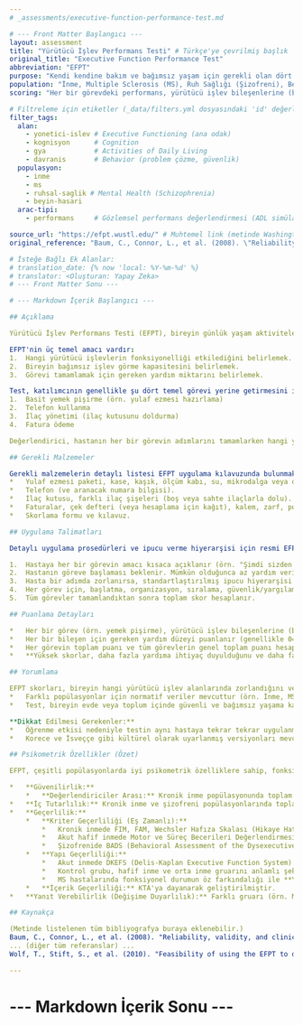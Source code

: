 ```yaml
---
# _assessments/executive-function-performance-test.md

# --- Front Matter Başlangıcı ---
layout: assessment
title: "Yürütücü İşlev Performans Testi" # Türkçe'ye çevrilmiş başlık
original_title: "Executive Function Performance Test"
abbreviation: "EFPT"
purpose: "Kendi kendine bakım ve bağımsız yaşam için gerekli olan dört temel görevin (basit yemek pişirme, telefon kullanma, ilaç yönetimi, fatura ödeme) yerine getirilmesini inceler. Bilişsel entegrasyonu ve işlevselliği değerlendirir."
population: "İnme, Multiple Sclerosis (MS), Ruh Sağlığı (Şizofreni), Beyin Hasarı (TBI)."
scoring: "Her bir görevdeki performans, yürütücü işlev bileşenlerine (başlatma, organizasyon, sıralama, güvenlik/yargılama, tamamlama) göre gereken ipucu/yardım düzeyine göre puanlanır. Yüksek skorlar daha fazla yardıma ihtiyaç duyulduğunu gösterir."

# Filtreleme için etiketler (_data/filters.yml dosyasındaki 'id' değerleri kullanılacak)
filter_tags:
  alan:
    - yonetici-islev # Executive Functioning (ana odak)
    - kognisyon      # Cognition
    - gya            # Activities of Daily Living
    - davranis       # Behavior (problem çözme, güvenlik)
  populasyon:
    - inme
    - ms
    - ruhsal-saglik # Mental Health (Schizophrenia)
    - beyin-hasari
  arac-tipi:
    - performans     # Gözlemsel performans değerlendirmesi (ADL simülasyonu)

source_url: "https://efpt.wustl.edu/" # Muhtemel link (metinde Washington University linki geçiyor)
original_reference: "Baum, C., Connor, L., et al. (2008). \"Reliability, validity, and clinical utility of the executive function performance test: A measure of executive function in a sample of people with stroke.\" The American Journal of Occupational Therapy 62(4): 446." # Ana referans

# İsteğe Bağlı Ek Alanlar:
# translation_date: {% now 'local: %Y-%m-%d' %}
# translator: <Oluşturan: Yapay Zeka>
# --- Front Matter Sonu ---

# --- Markdown İçerik Başlangıcı ---

## Açıklama

Yürütücü İşlev Performans Testi (EFPT), bireyin günlük yaşam aktivitelerini yerine getirirken yürütücü işlevlerini (örn. başlatma, planlama, organize etme, sıralama, güvenlik ve yargılama, tamamlama) nasıl kullandığını değerlendiren, yukarıdan aşağıya (top-down) bir performans değerlendirme aracıdır. Carolyn Baum'un Mutfak Görev Değerlendirmesi'ne (KTA) dayanarak geliştirilmiştir.

EFPT'nin üç temel amacı vardır:
1.  Hangi yürütücü işlevlerin fonksiyonelliği etkilediğini belirlemek.
2.  Bireyin bağımsız işlev görme kapasitesini belirlemek.
3.  Görevi tamamlamak için gereken yardım miktarını belirlemek.

Test, katılımcının genellikle şu dört temel görevi yerine getirmesini içerir (bazen el yıkama görevi de eklenir):
1.  Basit yemek pişirme (örn. yulaf ezmesi hazırlama)
2.  Telefon kullanma
3.  İlaç yönetimi (ilaç kutusunu doldurma)
4.  Fatura ödeme

Değerlendirici, hastanın her bir görevin adımlarını tamamlarken hangi yürütücü işlev bileşenlerinde (başlatma, organizasyon, sıralama, güvenlik/yargılama, tamamlama) zorlandığını ve ne düzeyde ipucuna veya yardıma ihtiyaç duyduğunu gözlemler ve puanlar. Daha fazla yardıma ihtiyaç duyulması, daha belirgin yürütücü işlev bozukluğunu gösterir.

## Gerekli Malzemeler

Gerekli malzemelerin detaylı listesi EFPT uygulama kılavuzunda bulunmaktadır (Washington University web sitesi). Genellikle şunları içerir:
*   Yulaf ezmesi paketi, kase, kaşık, ölçüm kabı, su, mikrodalga veya ocak.
*   Telefon (ve aranacak numara bilgisi).
*   İlaç kutusu, farklı ilaç şişeleri (boş veya sahte ilaçlarla dolu).
*   Faturalar, çek defteri (veya hesaplama için kağıt), kalem, zarf, pul.
*   Skorlama formu ve kılavuz.

## Uygulama Talimatları

Detaylı uygulama prosedürleri ve ipucu verme hiyerarşisi için resmi EFPT kılavuzuna başvurulmalıdır. Genel adımlar:

1.  Hastaya her bir görevin amacı kısaca açıklanır (örn. "Şimdi sizden yulaf ezmesi hazırlamanızı isteyeceğim").
2.  Hastanın göreve başlaması beklenir. Mümkün olduğunca az yardım verilir.
3.  Hasta bir adımda zorlanırsa, standartlaştırılmış ipucu hiyerarşisi (genel sözel ipucu > spesifik sözel ipucu > fiziksel jest > fiziksel yardım) takip edilir.
4.  Her görev için, başlatma, organizasyon, sıralama, güvenlik/yargılama ve tamamlama adımlarında gereken **en yüksek** yardım düzeyi puanlanır.
5.  Tüm görevler tamamlandıktan sonra toplam skor hesaplanır.

## Puanlama Detayları

*   Her bir görev (örn. yemek pişirme), yürütücü işlev bileşenlerine (başlatma, organizasyon, sıralama, güvenlik/yargılama, tamamlama) ayrılır.
*   Her bir bileşen için gereken yardım düzeyi puanlanır (genellikle 0=Bağımsız'dan 5=Yardımcı tarafından yapılır'a kadar).
*   Her görevin toplam puanı ve tüm görevlerin genel toplam puanı hesaplanır.
*   **Yüksek skorlar, daha fazla yardıma ihtiyaç duyulduğunu ve daha fazla yürütücü işlev bozukluğunu gösterir.**

## Yorumlama

EFPT skorları, bireyin hangi yürütücü işlev alanlarında zorlandığını ve günlük yaşam aktivitelerinde ne kadar yardıma ihtiyaç duyduğunu gösterir. Toplam skor, genel yürütücü işlev performans düzeyini yansıtır.
*   Farklı popülasyonlar için normatif veriler mevcuttur (örn. İnme, MS, TBI). Örneğin, inme geçiren bireylerin kontrol grubuna göre anlamlı derecede daha yüksek (daha kötü) EFPT skorları aldığı gösterilmiştir (Baum et al, 2008).
*   Test, bireyin evde veya toplum içinde güvenli ve bağımsız yaşama kapasitesini değerlendirmede klinisyenlere yardımcı olur.

**Dikkat Edilmesi Gerekenler:**
*   Öğrenme etkisi nedeniyle testin aynı hastaya tekrar tekrar uygulanması önerilmez.
*   Korece ve İsveççe gibi kültürel olarak uyarlanmış versiyonları mevcuttur.

## Psikometrik Özellikler (Özet)

EFPT, çeşitli popülasyonlarda iyi psikometrik özelliklere sahip, fonksiyonel temelli bir yürütücü işlev değerlendirme aracıdır.

*   **Güvenilirlik:**
    *   **Değerlendiriciler Arası:** Kronik inme popülasyonunda toplam skor ve alt ölçekler için **Mükemmel** bulunmuştur (ICC = 0.79 - 0.94).
*   **İç Tutarlılık:** Kronik inme ve şizofreni popülasyonlarında toplam skor ve alt testler için genellikle **Yeterli** ile **Mükemmel** arasında bulunmuştur (Cronbach's alpha = 0.77 - 0.94).
*   **Geçerlilik:**
    *   **Kriter Geçerliliği (Eş Zamanlı):**
        *   Kronik inmede FIM, FAM, Wechsler Hafıza Skalası (Hikaye Hatırlama), Hayvan Sayma, Short Blessed Test gibi diğer bilişsel ve fonksiyonel ölçümlerle **Yeterli** ile **Mükemmel** arasında korelasyonlar göstermiştir (r = -0.40 ila -0.68 veya 0.39 ila 0.59).
        *   Akut hafif inmede Motor ve Süreç Becerileri Değerlendirmesi (AMPS) süreç becerileri ile **Yeterli** ile **Mükemmel** arasında korelasyon göstermiştir (r = 0.54 - 0.61).
        *   Şizofrenide BADS (Behavioral Assessment of the Dysexecutive Syndrome) ile **Mükemmel** korelasyon göstermiştir (r = 0.67 - 0.76).
    *   **Yapı Geçerliliği:**
        *   Akut inmede DKEFS (Delis-Kaplan Executive Function System) alt testleri ile **Yeterli** korelasyon göstermiştir.
        *   Kontrol grubu, hafif inme ve orta inme gruarını anlamlı şekilde ayırt edebildiği gösterilmiştir. Benzer şekilde kontrol, hafif/orta TBI ve şiddetli TBI gruarını da ayırt etmiştir.
        *   MS hastalarında fonksiyonel durumun öz farkındalığı ile **Yeterli** korelasyon (r = 0.33).
    *   **İçerik Geçerliliği:** KTA'ya dayanarak geliştirilmiştir.
*   **Yanıt Verebilirlik (Değişime Duyarlılık):** Farklı gruarı (örn. MS vs sağlıklı kontrol, akut vs kronik şizofreni, farklı TBI şiddetleri) ayırt etmede duyarlı olduğu gösterilmiştir.

## Kaynakça

(Metinde listelenen tüm bibliyografya buraya eklenebilir.)
Baum, C., Connor, L., et al. (2008). "Reliability, validity, and clinical utility of the executive function performance test: A measure of executive function in a sample of people with stroke." The American Journal of Occupational Therapy 62(4): 446.
... (diğer tüm referanslar) ...
Wolf, T., Stift, S., et al. (2010). "Feasibility of using the EFPT to detect executive function deficits at the acute stage of stroke." Work: A Journal of Prevention, Assessment and Rehabilitation 36(4): 405-412.

---
```

# --- Markdown İçerik Sonu ---